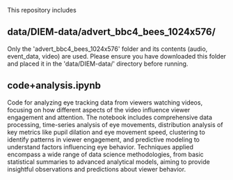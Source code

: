 This repository includes 

## data/DIEM-data/advert_bbc4_bees_1024x576/

Only the 'advert_bbc4_bees_1024x576' folder and its contents (audio, event_data, video) are used. Please ensure you have downloaded this folder and placed it in the 'data/DIEM-data/' directory before running.

## code+analysis.ipynb

Code for analyzing eye tracking data from viewers watching videos, focusing on how different aspects of the video influence viewer engagement and attention.  The notebook includes comprehensive data processing, time-series analysis of eye movements, distribution analysis of key metrics like pupil dilation and eye movement speed, clustering to identify patterns in viewer engagement, and predictive modeling to understand factors influencing eye behavior.  Techniques applied encompass a wide range of data science methodologies, from basic statistical summaries to advanced analytical models, aiming to provide insightful observations and predictions about viewer behavior.
